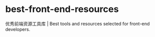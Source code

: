 # best-front-end-resources
优秀前端资源工具库 | Best tools and resources selected for front-end developers. 
